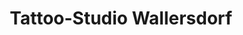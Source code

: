 ---
title: "Tattoo-Studio Wallersdorf"
url: /wallersdorf/tattoo-studio-wallersdorf/
shop: Tattoo
---